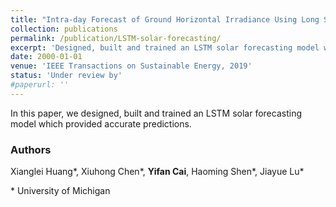 ```yaml
---
title: "Intra-day Forecast of Ground Horizontal Irradiance Using Long Short-Term Memory Network (LSTM)"
collection: publications
permalink: /publication/LSTM-solar-forecasting/
excerpt: 'Designed, built and trained an LSTM solar forecasting model which provided accurate predictions.'
date: 2000-01-01
venue: 'IEEE Transactions on Sustainable Energy, 2019'
status: 'Under review by'
#paperurl: ''
---
```



In this paper, we designed, built and trained an LSTM solar forecasting model which provided accurate predictions.



### Authors 

Xianglei Huang\*, Xiuhong Chen\*, **Yifan Cai**, Haoming Shen\*, Jiayue Lu\*

\* University of Michigan



